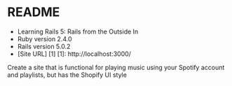 # README

* Learning Rails 5: Rails from the Outside In
* Ruby version 2.4.0
* Rails version 5.0.2
* [Site URL] [1]
[1]: http://localhost:3000/

Create a site that is functional for playing music using your Spotify account and playlists, but has the Shopify UI style
